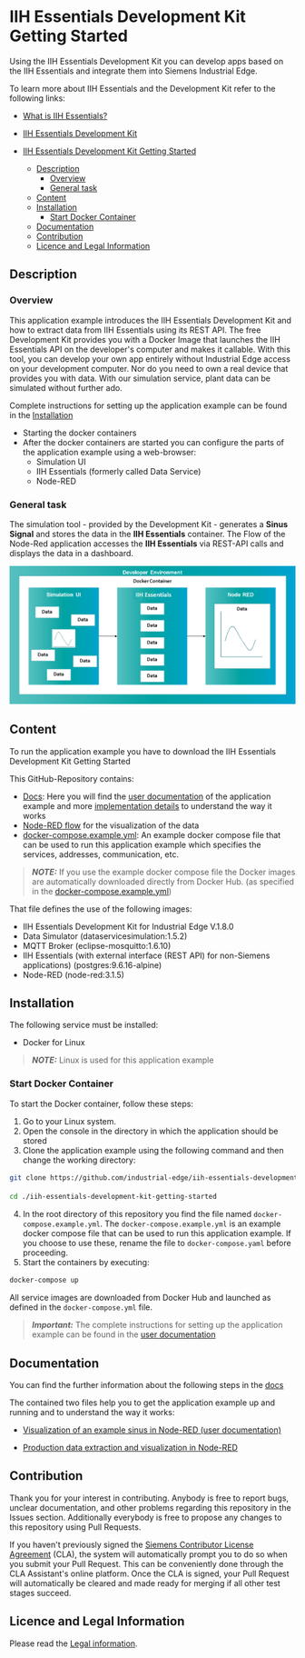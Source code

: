 # IIH Essentials Development Kit Getting Started

Using the IIH Essentials Development Kit you can develop apps based on the IIH Essentials and integrate them into Siemens Industrial Edge.

To learn more about IIH Essentials and the Development Kit refer to the following links:
- [What is IIH Essentials?](https://industrial-edge.github.io/iih-essentials-development-kit/iih-essentials/introduction-to-iih-essentials/what-is-iih-essentials/)
- [IIH Essentials Development Kit](https://github.com/industrial-edge/iih-essentials-development-kit.git)

- [IIH Essentials Development Kit Getting Started](#iih-essentials-development-kit-getting-started)
  - [Description](#description)
    - [Overview](#overview)
    - [General task](#general-task)
  - [Content](#content)
  - [Installation](#installation)
    - [Start Docker Container](#start-docker-container)
  - [Documentation](#documentation)
  - [Contribution](#contribution)
  - [Licence and Legal Information](#licence-and-legal-information)


## Description

### Overview

This application example introduces the IIH Essentials Development Kit and how to extract data from IIH Essentials using its REST API.
The free Development Kit provides you with a Docker Image that launches the IIH Essentials API on the developer's computer and makes it callable. With this tool, you can develop your own app entirely without Industrial Edge access on your development computer. Nor do you need to own a real device that provides you with data. With our simulation service, plant data can be simulated without further ado.

Complete instructions for setting up the application example can be found in the [Installation](#installation)
- Starting the docker containers
- After the docker containers are started you can configure the parts of the application example using a web-browser:
  - Simulation UI
  - IIH Essentials (formerly called Data Service)
  - Node-RED



### General task

The simulation tool - provided by the Development Kit - generates a **Sinus Signal** and stores the data in the **IIH Essentials** container. The Flow of the Node-Red application accesses the **IIH Essentials** via REST-API calls and displays the data in a dashboard.

![deploy VFC](docs/graphics/overview.png)  

## Content

To run the application example you have to download the IIH Essentials Development Kit Getting Started

This GitHub-Repository contains:
- [Docs](./docs): Here you will find the [user documentation](./docs/Visualization_example_value.md) of the application example and more [implementation details](./docs/Implementation.md) to understand the way it works
- [Node-RED flow](./src/flows.json) for the visualization of the data
- [docker-compose.example.yml](./docker-compose.example.yml): An example docker compose file that can be used to run this application example which specifies the services, addresses, communication, etc.

> **_NOTE:_** If you use the example docker compose file the Docker images are automatically downloaded directly from Docker Hub. (as specified in the [docker-compose.example.yml](./docker-compose.example.yml))

That file defines the use of the following images:

- IIH Essentials Development Kit for Industrial Edge V.1.8.0
- Data Simulator (dataservicesimulation:1.5.2)
- MQTT Broker (eclipse-mosquitto:1.6.10)
- IIH Essentials (with external interface (REST API) for non-Siemens applications) (postgres:9.6.16-alpine)
- Node-RED (node-red:3.1.5)

## Installation

The following service must be installed:

- Docker for Linux
  
 > **_NOTE:_**  Linux is used for this application example

### Start Docker Container

To start the Docker container, follow these steps:

1. Go to your Linux system.
2. Open the console in the directory in which the application should be stored
3. Clone the application example using the following command and then change the working directory:

  ```bash
  git clone https://github.com/industrial-edge/iih-essentials-development-kit-getting-started.git
   
  cd ./iih-essentials-development-kit-getting-started
  ```

4. In the root directory of this repository you find the file named `docker-compose.example.yml`. The `docker-compose.example.yml` is an example docker compose file that can be used to run this application example. If you choose to use these, rename the file to `docker-compose.yaml` before proceeding.
5. Start the containers by executing: 
  
  ```bash
  docker-compose up
  ```
  All service images are downloaded from Docker Hub and launched as defined in the `docker-compose.yml` file. 

  > **_Important:_**  The complete instructions for setting up the application example can be found in the [user documentation](./docs/Visualization_example_value.md#description)

## Documentation

You can find the further information about the following steps in the [docs](./docs)

The contained two files help you to get the application example up and running and to understand the way it works:

- [Visualization of an example sinus in Node-RED (user documentation)](./docs/Visualization_example_value.md#description)

- [Production data extraction and visualization in Node-RED](./docs/Implementation.md#description)

## Contribution

Thank you for your interest in contributing. Anybody is free to report bugs, unclear documentation, and other problems regarding this repository in the Issues section.
Additionally everybody is free to propose any changes to this repository using Pull Requests.

If you haven't previously signed the [Siemens Contributor License Agreement](https://cla-assistant.io/industrial-edge/) (CLA), the system will automatically prompt you to do so when you submit your Pull Request. This can be conveniently done through the CLA Assistant's online platform. Once the CLA is signed, your Pull Request will automatically be cleared and made ready for merging if all other test stages succeed.

## Licence and Legal Information

Please read the [Legal information](LICENSE.md).
